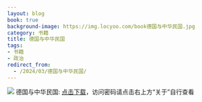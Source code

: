 ```yaml
---
layout: blog
book: true
background-image: https://img.locyoo.com/book德国与中华民国.jpg
category: 书籍
title: 德国与中华民国
tags:
- 书籍
- 政治
redirect_from:
  - /2024/03/德国与中华民国/
---
```

![](https://img.locyoo.com/book德国与中华民国.jpg)
德国与中华民国: <a name = "ref1" href="https://url18.ctfile.com/f/50983618-1049275225-f295aa?p=3619">点击下载</a>，访问密码请点击右上方“关于”自行查看